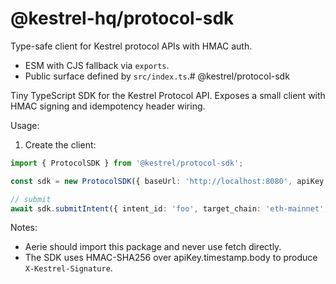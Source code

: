# @kestrel-hq/protocol-sdk

Type-safe client for Kestrel protocol APIs with HMAC auth.

- ESM with CJS fallback via `exports`.
- Public surface defined by `src/index.ts`.# @kestrel/protocol-sdk

Tiny TypeScript SDK for the Kestrel Protocol API. Exposes a small client with HMAC signing and idempotency header wiring.

Usage:

1. Create the client:

```ts
import { ProtocolSDK } from '@kestrel/protocol-sdk';

const sdk = new ProtocolSDK({ baseUrl: 'http://localhost:8080', apiKey: 'KEY', apiSecret: 'SECRET' });

// submit
await sdk.submitIntent({ intent_id: 'foo', target_chain: 'eth-mainnet', deadline_ms: Date.now() + 60000 }, { idempotencyKey: 'uuid' });
```

Notes:
- Aerie should import this package and never use fetch directly.
- The SDK uses HMAC-SHA256 over apiKey.timestamp.body to produce `X-Kestrel-Signature`.
